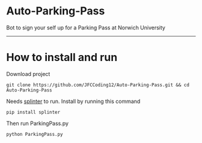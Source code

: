 # Auto-Parking-Pass
Bot to sign your self up for a Parking Pass at Norwich University
__________________________________________________________________
# How to install and run

Download project
```
git clone https://github.com/JFCCoding12/Auto-Parking-Pass.git && cd Auto-Parking-Pass
```

Needs [splinter][1] to run. Install by running this command
```
pip install splinter
```

Then run ParkingPass.py
```
python ParkingPass.py
```
[1]:https://github.com/cobrateam/splinter
